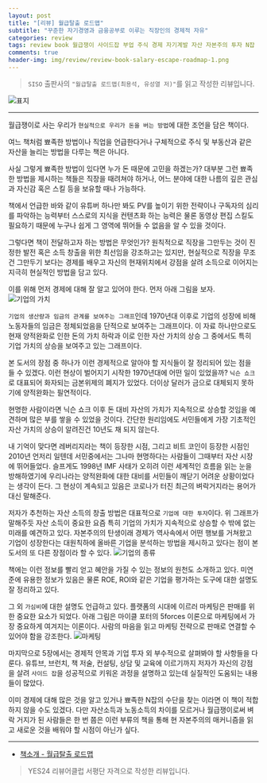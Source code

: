 ```yaml
---  
layout: post  
title: "[리뷰] 월급탈출 로드맵"  
subtitle: "꾸준한 자기경영과 금융공부로 이루는 직장인의 경제적 자유"  
categories: review  
tags: review book 월급쟁이 사이드잡 부업 주식 경제 자기계발 자산 자본주의 투자 N잡    
comments: true  
header-img: img/review/review-book-salary-escape-roadmap-1.png
---  
```

  
> `SISO` 출판사의 `"월급탈출 로드맵(최용석, 유성열 저)"`를 읽고 작성한 리뷰입니다.  

![표지](https://theorydb.github.io/assets/img/review/review-book-salary-escape-roadmap-1.png)  

---

월급쟁이로 사는 우리가 `현실적으로 우리가 돈을 버는 방법`에 대한 조언을 담은 책이다. 

여느 책처럼 뾰족한 방법이나 직업을 언급한다거나 구체적으로 주식 및 부동산과 같은 자산을 늘리는 방법을 다루는 책은 아니다. 

사실 그렇게 뾰족한 방법이 있다면 누가 돈 때문에 고민을 하겠는가? 대부분 그런 뾰족한 방법을 제시하는 책들은 직장을 때려쳐야 하거나, 어느 분야에 대한 나름의 깊은 관심과 자신감 혹은 스킬 등을 보유할 때나 가능하다. 

책에서 언급한 바와 같이 유튜버 하나만 봐도 PV를 높이기 위한 전략이나 구독자의 심리를 파악하는 능력부터 스스로의 지식을 컨텐츠화 하는 능력은 물론 동영상 편집 스킬도 필요하기 때문에 누구나 쉽게 그 영역에 뛰어들 수 없음을 알 수 있을 것이다.

그렇다면 책이 전달하고자 하는 방법은 무엇인가? 원칙적으로 직장을 그만두는 것이 진정한 발전 혹은 소득 창출을 위한 최선임을 강조하고는 있지만, 현실적으로 직장을 무조건 그만두기 보다는 경제를 배우고 자신의 현재위치에서 강점을 살려 소득으로 이어지는 지극히 현실적인 방법을 담고 있다.

이를 위해 먼저 경제에 대해 잘 알고 있어야 한다. 먼저 아래 그림을 보자.
![기업의 가치](https://theorydb.github.io/assets/img/review/review-book-salary-escape-roadmap-2.png)  

`기업의 생산량과 임금의 관계를 보여주는 그래프`인데 1970년대 이후로 기업의 성장에 비해 노동자들의 임금은 정체되었음을 단적으로 보여주는 그래프이다. 이 자료 하나만으로도 현재 양적완화로 인한 돈의 가치 하락과 이로 인한 자산 가치의 상승 그 중에서도 특히 기업 가치의 상승을 보여주고 있는 그래프이다. 

본 도서의 장점 중 하나가 이런 경제적으로 알아야 할 지식들이 잘 정리되어 있는 점을 들 수 있겠다. 이런 현상이 벌어지기 시작한 1970년대에 어떤 일이 있었을까? `닉슨 쇼크`로 대표되어 화자되는 금본위제의 폐지가 있었다. 더이상 달러가 금으로 대체되지 못하기에 양적완화는 필연적이다. 

현명한 사람이라면 닉슨 쇼크 이후 돈 대비 자산의 가치가 지속적으로 상승할 것임을 예견하며 많은 부를 쌓을 수 있었을 것이다. 간단한 원리임에도 서민들에게 가장 기초적인 자산 가치의 상승이 알려진건 10년도 채 되지 않는다. 

내 기억이 맞다면 레버리지라는 책이 등장한 시점, 그리고 비트 코인이 등장한 시점인 2010년 언저리 일텐데 서민중에서는 그나마 현명하다는 사람들이 그때부터 자산 시장에 뛰어들었다. 슬프게도 1998년 IMF 사태가 오히려 이런 세계적인 흐름을 읽는 눈을 방해하였기에 우리나라는 양적완화에 대한 대비를 서민들이 깨닫기 어려운 상황이었다는 생각이 든다. 그 현상이 계속되고 있음은 코로나가 터진 최근의 벼락거지라는 용어가 대신 말해준다.

저자가 추천하는 자산 소득의 창출 방법은 대표적으로 `기업에 대한 투자`이다. 위 그래프가 말해주듯 자산 소득이 중요한 요즘 특히 기업의 가치가 지속적으로 상승할 수 밖에 없는 미래를 예견하고 있다. 자본주의의 탄생이래 경제가 역사속에서 어떤 행보를 거쳐왔고 기업이 성장한다는 대원칙하에 올바른 기업을 분석하는 방법을 제시하고 있다는 점이 본 도서의 또 다른 장점이라 할 수 있다. 
![기업의 종류](https://theorydb.github.io/assets/img/review/review-book-salary-escape-roadmap-3.png)  

책에는 이런 정보를 빨리 얻고 혜안을 가질 수 있는 정보의 원천도 소개하고 있다. 미연준에 유용한 정보가 있음은 물론 ROE, ROI와 같은 기업을 평가하는 도구에 대한 설명도 잘 정리하고 있다.

그 외 `가심비`에 대한 설명도 언급하고 있다. 플랫폼의 시대에 이르러 마케팅은 판매를 위한 중요한 요소가 되었다. 아래 그림은 마이클 포터의 5forces 이론으로 마케팅에서 가장 중요하게 여겨지는 이론이다. 사람의 마음을 읽고 마케팅 전략으로 판매로 연결할 수 있어야 함을 강조한다.
![마케팅](https://theorydb.github.io/assets/img/review/review-book-salary-escape-roadmap-4.png)  

마지막으로 5장에서는 경제적 안목과 기업 투자 외 부수적으로 살펴봐야 할 사항들을 다룬다. 유튜브, 브런치, 책 저술, 컨설팅, 상담 및 교육에 이르기까지 저자가 자신의 강점을 살려 `사이드 잡`을 성공적으로 키워온 과정을 설명하고 있는데 실질적인 도움되는 내용들이 많았다. 

이미 경제에 대해 많은 것을 알고 있거나 뾰족한 N잡의 수단을 찾는 이라면 이 책이 적합하지 않을 수도 있겠다. 다만 자산소득과 노동소득의 차이를 모르거나 월급쟁이로써 벼락 거지가 된 사람들은 한 번 쯤은 이런 부류의 책을 통해 현 자본주의의 매커니즘을 읽고 새로운 것을 배워야 할 시점이 아닌가 싶다.

---

* [책소개 - 월급탈출 로드맵](http://www.yes24.com/Product/Goods/99125790)

> YES24 리뷰어클럽 서평단 자격으로 작성한 리뷰입니다.
